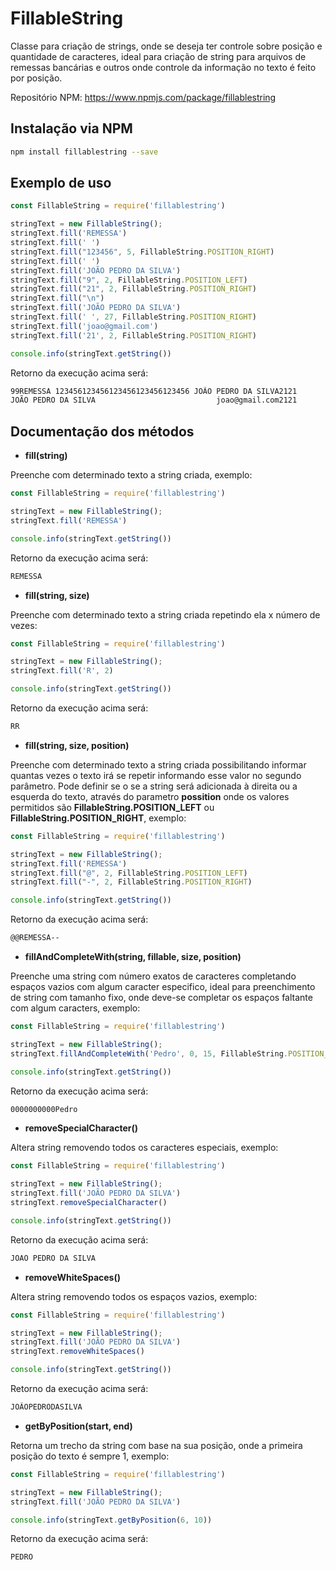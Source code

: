 # FillableString
Classe para criação de strings, onde se deseja ter controle sobre posição e quantidade de caracteres, 
ideal para criação de string para arquivos de remessas bancárias e outros onde controle da informação no texto é feito por posição.

Repositório NPM: https://www.npmjs.com/package/fillablestring

## Instalação via NPM

```sh 
npm install fillablestring --save
```

## Exemplo de uso 
```js
const FillableString = require('fillablestring')

stringText = new FillableString();
stringText.fill('REMESSA')
stringText.fill(' ')
stringText.fill("123456", 5, FillableString.POSITION_RIGHT)
stringText.fill(' ')
stringText.fill('JOÃO PEDRO DA SILVA')
stringText.fill("9", 2, FillableString.POSITION_LEFT)
stringText.fill("21", 2, FillableString.POSITION_RIGHT)
stringText.fill("\n")
stringText.fill('JOÃO PEDRO DA SILVA')
stringText.fill(' ', 27, FillableString.POSITION_RIGHT)
stringText.fill('joao@gmail.com')
stringText.fill('21', 2, FillableString.POSITION_RIGHT)

console.info(stringText.getString())
```

Retorno da execução acima será:
```sh
99REMESSA 123456123456123456123456123456 JOÃO PEDRO DA SILVA2121
JOÃO PEDRO DA SILVA                           joao@gmail.com2121
```

## Documentação dos métodos
* **fill(string)**

Preenche com determinado texto a string criada, exemplo:
```js
const FillableString = require('fillablestring')

stringText = new FillableString();
stringText.fill('REMESSA')

console.info(stringText.getString())
```
Retorno da execução acima será:
```sh
REMESSA
```

* **fill(string, size)**

Preenche com determinado texto a string criada repetindo ela x número de vezes:
```js
const FillableString = require('fillablestring')

stringText = new FillableString();
stringText.fill('R', 2)

console.info(stringText.getString())
```
Retorno da execução acima será:
```sh
RR
```

* **fill(string, size, position)**

Preenche com determinado texto a string criada possibilitando informar quantas vezes o texto irá se repetir informando esse valor no segundo parâmetro. Pode definir se o se a string será adicionada à direita ou a esquerda do texto, através do parametro **possition** onde os valores permitidos são **FillableString.POSITION_LEFT** ou **FillableString.POSITION_RIGHT**, exemplo: 
```js
const FillableString = require('fillablestring')

stringText = new FillableString();
stringText.fill('REMESSA')
stringText.fill("@", 2, FillableString.POSITION_LEFT)
stringText.fill("-", 2, FillableString.POSITION_RIGHT)

console.info(stringText.getString()) 
```

Retorno da execução acima será:
```sh
@@REMESSA--
```

* **fillAndCompleteWith(string, fillable, size, position)**

Preenche uma string com número exatos de caracteres completando espaços vazios com algum caracter especifico, 
ideal para preenchimento de string com tamanho fixo, onde deve-se completar os espaços faltante com algum caracters, exemplo:

```js
const FillableString = require('fillablestring')

stringText = new FillableString();
stringText.fillAndCompleteWith('Pedro', 0, 15, FillableString.POSITION_LEFT)

console.info(stringText.getString())
```

Retorno da execução acima será:
```sh
0000000000Pedro
```

* **removeSpecialCharacter()**

Altera string removendo todos os caracteres especiais, exemplo:

```js
const FillableString = require('fillablestring')

stringText = new FillableString();
stringText.fill('JOÃO PEDRO DA SILVA')
stringText.removeSpecialCharacter()

console.info(stringText.getString())
```

Retorno da execução acima será:
```sh
JOAO PEDRO DA SILVA
```

* **removeWhiteSpaces()**

Altera string removendo todos os espaços vazios, exemplo:

```js
const FillableString = require('fillablestring')

stringText = new FillableString();
stringText.fill('JOÃO PEDRO DA SILVA')
stringText.removeWhiteSpaces()

console.info(stringText.getString())
```

Retorno da execução acima será:
```sh
JOÃOPEDRODASILVA
```

* **getByPosition(start, end)**

Retorna um trecho da string com base na sua posição, onde a primeira posição do texto é sempre 1, exemplo:

```js
const FillableString = require('fillablestring')

stringText = new FillableString();
stringText.fill('JOÃO PEDRO DA SILVA')

console.info(stringText.getByPosition(6, 10))
```

Retorno da execução acima será:
```sh
PEDRO
```